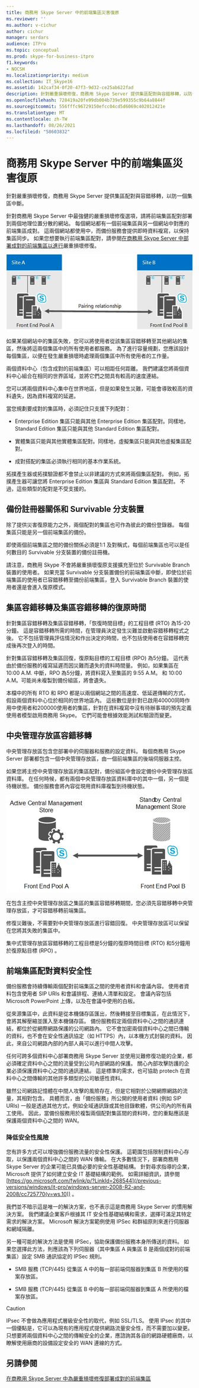 ```yaml
---
title: 商務用 Skype Server 中的前端集區災害復原
ms.reviewer: ''
ms.author: v-cichur
author: cichur
manager: serdars
audience: ITPro
ms.topic: conceptual
ms.prod: skype-for-business-itpro
f1.keywords:
- NOCSH
ms.localizationpriority: medium
ms.collection: IT_Skype16
ms.assetid: 142caf34-0f20-47f3-9d32-ce25ab622fad
description: 針對嚴重損壞修復，商務用 Skype Server 提供集區配對與容錯移轉，以防一個集區中斷。
ms.openlocfilehash: 728419a20fe99db004b739e599355c9b64a8844f
ms.sourcegitcommit: 556fffc96729150efcc04cd5d6069c402012421e
ms.translationtype: MT
ms.contentlocale: zh-TW
ms.lasthandoff: 08/26/2021
ms.locfileid: "58603832"
---
```

# <a name="front-end-pool-disaster-recovery-in-skype-for-business-server"></a>商務用 Skype Server 中的前端集區災害復原
 
針對嚴重損壞修復，商務用 Skype Server 提供集區配對與容錯移轉，以防一個集區中斷。
  
針對商務用 Skype Server 中最強健的嚴重損壞修復選項，請將前端集區配對部署到兩個地理位置分散的網站。 每個網站都有一個前端集區與另一個網站中對應的前端集區成對。 這兩個網站都使用中，而備份服務會提供即時資料複寫，以保持集區同步。 如果您想要執行前端集區配對，請參閱[在商務用 Skype Server 中部署成對的前端集區以進行](../../deploy/deploy-high-availability-and-disaster-recovery/front-end-pools-for-disaster-recovery.md)嚴重損壞修復。
  
![在兩個不同的網站上顯示前端集區，彼此搭配。](../../media/f74533c0-a10e-4f18-85a8-b9a008497573.jpg)
  
如果某個網站中的集區失敗，您可以將使用者從該集區容錯移轉至其他網站的集區，然後將這兩個集區中的所有使用者都服務。 為了進行容量規劃，您應該設計每個集區，以便在發生嚴重損壞時處理兩個集區中所有使用者的工作量。
  
兩個資料中心（包含成對的前端集區）可以相距任何距離。 我們建議您將兩個資料中心組合在相同的世界區域，並將它們之間具有較高的速度連結。 
  
您可以將兩個資料中心集中在世界地區，但是如果發生災難，可能會導致較高的資料遺失，因為資料複寫的延遲。
  
當您規劃要成對的集區時，必須記住只支援下列配對：
  
- Enterprise Edition 集區只能與其他 Enterprise Edition 集區配對。同樣地，Standard Edition 集區只能與其他 Standard Edition 集區配對。
    
- 實體集區只能與其他實體集區配對。同樣地，虛擬集區只能與其他虛擬集區配對。
    
- 成對搭配的集區必須執行相同的基本作業系統。
    
拓撲產生器或拓撲驗證都不會禁止以非建議的方式來將兩個集區配對。 例如，拓撲產生器可讓您將 Enterprise Edition 集區與 Standard Edition 集區配對。 不過，這些類型的配對是不受支援的。
  
## <a name="backup-registrar-relationships-and-survivable-branch-appliances"></a>備份註冊器關係和 Survivable 分支裝置

除了提供災害復原能力之外，兩個配對的集區也可作為彼此的備份登錄器。 每個集區只能是另一個前端集區的備份。
  
即使兩個前端集區之間的備份關係必須是1:1 及對稱式，每個前端集區也可以是任何數目的 Survivable 分支裝置的備份註冊機。
  
請注意，商務用 Skype 不會將嚴重損壞復原支援擴充至位於 Survivable Branch 裝置的使用者。 如果充當 Survivable 分支裝置備份的前端集區中斷，即使位於前端集區的使用者已容錯移轉至備份前端集區，登入 Survivable Branch 裝置的使用者還是會進入復原模式。
  
## <a name="recovery-time-for-pool-failover-and-pool-failback"></a>集區容錯移轉及集區容錯移轉的復原時間

針對集區容錯移轉及集區容錯移轉，「恢復時間目標」的工程目標 (RTO) 為15-20 分鐘。 這是容錯移轉所需的時間，在管理員決定發生災難並啟動容錯移轉程式之後。 它不包括管理員評估情況和作出決定的時間，也不包括使用者在容錯移轉完成後再次登入的時間。
  
針對集區容錯移轉及集區回復，復原點目標的工程目標 (RPO) 為5分鐘。 這代表由於備份服務的複寫延遲而因災難而遺失的資料時間量。 例如，如果集區在 10:00 A.M. 中斷，RPO 為5分鐘，將資料寫入至集區的 9:55 A.M。 和 10:00 A.M。可能尚未複製到備份組區，將會遺失。
  
本檔中的所有 RTO 和 RPO 都是以兩個網站之間的高速度、低延遲傳輸的方式，假設兩個資料中心位於相同的世界地區內。 這些數位是針對已啟用40000同時作用中使用者和200000使用者的集區，針對在資料複寫中沒有待辦事項的預先定義使用者模型啟用商務用 Skype。 它們可能會根據效能測試和驗證而變更。
  
## <a name="central-management-store-failover"></a>中央管理存放區容錯移轉

中央管理存放區包含您部署中的伺服器和服務的設定資料。 每個商務用 Skype Server 部署都包含一個中央管理存放區，由一個前端集區的後端伺服器主控。
  
如果您將主控中央管理存放區的集區配對，備份組區中會設定備份中央管理存放區資料庫。 在任何時候，都有兩個中央管理存放區資料庫中的其中一個，另一個是待機狀態。 備份服務會將內容從現用資料庫複製到待機狀態。
  
![顯示兩個前端集區，一個包含作用中的 CMS 存放區，另一個具有被動式備份 CMS 存放區。](../../media/aa479398-eb56-4854-8d50-1eff39c58a56.jpg)
  
在包含主控中央管理存放區之集區的集區容錯移轉期間，您必須先容錯移轉中央管理存放區，才可容錯移轉前端集區。
  
修復災難後，不需要對中央管理存放區進行容錯回復。 中央管理存放區可以保留在您將其失敗的集區中。
  
集中式管理存放區容錯移轉的工程目標是5分鐘的復原時間目標 (RTO) 和5分鐘用於復原點目標 (RPO) 。
  
## <a name="front-end-pool-pairing-data-security"></a>前端集區配對資料安全性

備份服務會持續傳輸兩個配對前端集區之間的使用者資料和會議內容。 使用者資料包含使用者 SIP URIs 和會議排程、連絡人清單和設定。 會議內容包括 Microsoft PowerPoint 上傳，以及在會議中使用的白板。
  
從來源集區中，此資料是從本機儲存區匯出，然後轉接至目標集區，在此情況下，會將其解壓縮並匯入至本機儲存區。 備份服務假定兩個資料中心之間的通訊連結，都位於從網際網路保護的公司網路內。 它不會加密兩個資料中心之間已傳輸的資料，也不會在安全性通訊協定（如 HTTPS）內，以本機方式封裝的資料。 因此，來自公司網路內部的內部人員可以進行中間人攻擊。
  
任何可跨多個資料中心部署商務用 Skype Server 並使用災難修復功能的企業，都必須確定資料中心之間的流量受到公司內部網路的保護。 關心內部攻擊防護的企業必須保護資料中心之間的通訊連結。 這是標準的需求，也可協助 protech 在資料中心之間傳輸的其他許多類型的公司敏感性資料。
  
雖然公司網路記憶體在中間人攻擊的風險存在，但是它相對於公開網際網路的流量，其相對包含。 具體而言，由「備份服務」所公開的使用者資料 (例如 SIP URIs) 一般是透過其他方式，例如全域通訊錄或其他目錄軟體，供公司內的所有員工使用。 因此，當備份服務用於複製兩個配對集區間的資料時，您的重點應該是保護兩個資料中心之間的 WAN。
  
### <a name="mitigating-security-risks"></a>降低安全性風險

您有許多方式可以增強備份服務流量的安全性保護。 這範圍包括限制資料中心存取，以保護兩個資料中心之間的 WAN 傳輸。 在大多數情況下，部署商務用 Skype Server 的企業可能已具備必要的安全性基礎結構。 針對尋求指導的企業，Microsoft 提供了如何建立安全 IT 基礎結構的範例。 如需詳細資訊，請參閱 [https://go.microsoft.com/fwlink/p/?LinkId=268544](/previous-versions/windows/it-pro/windows-server-2008-R2-and-2008/cc725770(v=ws.10)) 。 
  
我們並不暗示這是唯一的解決方案，也不表示這是商務用 Skype Server 的慣用解決方案。 我們建議企業客戶根據其 IT 安全性基礎結構和需求，選擇可滿足其特定需求的解決方案。 Microsoft 解決方案範例使用 IPSec 和群組原則來進行伺服器和網域隔離。
  
另一種可能的解決方法是使用 IPSec，協助保護備份服務本身所傳送的資料。 如果您選擇此方法，則應該為下列伺服器（其中集區 A 與集區 B 是兩個成對的前端集區）設定 SMB 通訊協定的 IPSec 規則。
  
- SMB 服務 (TCP/445) 從集區 A 中的每一部前端伺服器到集區 B 所使用的檔案存放區。
    
- SMB 服務 (TCP/445) 從集區 B 中的每一部前端伺服器到集區 A 所使用的檔案存放區。
    
> [!CAUTION]
>  IPsec 不會做為應用程式層級安全性的取代，例如 SSL/TLS。 使用 IPsec 的其中一個優點是，它可以為現有的應用程式提供網路流量安全性，而不需要加以變更。 只想要將兩個資料中心之間的傳輸安全的企業，應諮詢其各自的網路硬體廠商，以瞭解使用廠商的設備設定安全的 WAN 連線的方式。
  
## <a name="see-also"></a>另請參閱

[在商務用 Skype Server 中為嚴重損壞修復部署成對的前端集區](../../deploy/deploy-high-availability-and-disaster-recovery/front-end-pools-for-disaster-recovery.md)